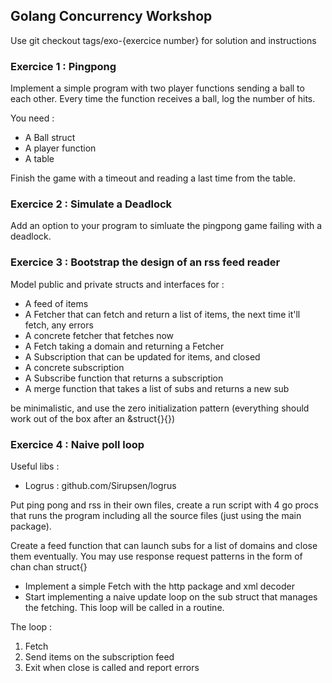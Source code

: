 ## Golang Concurrency Workshop

Use git checkout tags/exo-{exercice number} for solution and instructions

### Exercice 1 : Pingpong

Implement a simple program with two player functions sending a ball to each other.
Every time the function receives a ball, log the number of hits.

You need : 
- A Ball struct
- A player function
- A table 

Finish the game with a timeout and reading a last time from the table.

### Exercice 2 : Simulate a Deadlock

Add an option to your program to simluate the pingpong game failing with a deadlock.

### Exercice 3 : Bootstrap the design of an rss feed reader

Model public and private structs and interfaces for :
- A feed of items
- A Fetcher that can fetch and return a list of items, the next time it'll fetch, any errors
- A concrete fetcher that fetches now
- A Fetch taking a domain and returning a Fetcher
- A Subscription that can be updated for items, and closed
- A concrete subscription
- A Subscribe function that returns a subscription
- A merge function that takes a list of subs and returns a new sub

be minimalistic, and use the zero initialization pattern (everything should work out of the box after an &struct{}{})

### Exercice 4 : Naive poll loop

Useful libs : 
- Logrus : github.com/Sirupsen/logrus

Put ping pong and rss in their own files, create a run script with 4 go procs that runs the program including all the source files (just using the main package).

Create a feed function that can launch subs for a list of domains and close them eventually.
You may use response request patterns in the form of chan chan struct{}

- Implement a simple Fetch with the http package and xml decoder
- Start implementing a naive update loop on the sub struct that manages the fetching. This loop will be called in a routine.

The loop :
1. Fetch
2. Send items on the subscription feed
3. Exit when close is called and report errors






